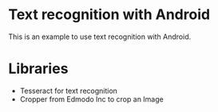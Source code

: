 # Text recognition with Android
This is an example to use text recognition with Android. 
# Libraries
- Tesseract for text recognition
- Cropper from Edmodo Inc to crop an Image
